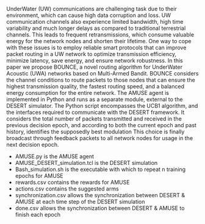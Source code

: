 UnderWater (UW) communications are challenging task due to their environment, which can cause high data corruption and loss. UW communication channels also experience limited bandwidth, high time variability and much longer delays as compared to traditional terrestrial channels. This leads to frequent retransmissions, which consume valuable energy for the network nodes and shorten their lifetime. One way to cope with these issues is to employ reliable smart protocols that can improve packet routing in a UW network to optimize transmission efficiency, minimize latency, save energy, and ensure network robustness. In this paper we propose BOUNCE, a novel routing algorithm for UnderWater Acoustic (UWA) networks based on Multi-Armed Bandit. BOUNCE considers the channel conditions to route packets to those nodes that can ensure the highest transmission quality, the fastest routing speed, and a balanced energy consumption for the entire network. The AMUSE agent is implemented in Python and runs as a separate module, external to the DESERT simulator. The Python script encompasses the UCB1 algorithm, and the interfaces required to communicate with the DESERT framework. It considers the total number of packets transmitted and received in the previous decision epoch, and according to both the current epoch and past history, identifies the supposedly best modulation This choice is finally broadcast through feedback packets to all network nodes for usage in the next decision epoch.

- AMUSE.py is the AMUSE agent
- AMUSE_DESERT_simulation.tcl is the DESERT simulation
- Bash_simulation.sh is the executable with which to repeat n training epochs for AMUSE
- rewards.csv contains the rewards for AMUSE
- actions.csv contains the suggested arms
- synchronization.csv allows the synchronization between DESERT & AMUSE at each time step of the DESERT simulation
- done.csv allows the synchronization between DESERT & AMUSE to finish each epoch

